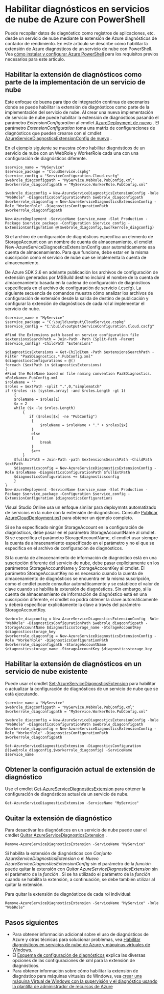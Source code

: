 <properties
    pageTitle="Habilitar diagnósticos en servicios de nube de Azure con PowerShell | Microsoft Azure"
    description="Aprenda a habilitar diagnósticos de servicios de nube con PowerShell"
    services="cloud-services"
    documentationCenter=".net"
    authors="Thraka"
    manager="timlt"
    editor=""/>

<tags
    ms.service="cloud-services"
    ms.workload="tbd"
    ms.tgt_pltfrm="na"
    ms.devlang="dotnet"
    ms.topic="article"
    ms.date="09/06/2016"
    ms.author="adegeo"/>


# <a name="enable-diagnostics-in-azure-cloud-services-using-powershell"></a>Habilitar diagnósticos en servicios de nube de Azure con PowerShell

Puede recopilar datos de diagnóstico como registros de aplicaciones, etc. desde un servicio de nube mediante la extensión de Azure diagnósticos de contador de rendimiento. En este artículo se describe cómo habilitar la extensión de Azure diagnósticos de un servicio de nube con PowerShell.  Vea [cómo instalar y configurar Azure PowerShell](../powershell-install-configure.md) para los requisitos previos necesarios para este artículo.

## <a name="enable-diagnostics-extension-as-part-of-deploying-a-cloud-service"></a>Habilitar la extensión de diagnósticos como parte de la implementación de un servicio de nube

Este enfoque de buena para tipo de integración continua de escenarios donde se puede habilitar la extensión de diagnósticos como parte de la implementación del servicio de nube. Al crear una nueva implementación de servicio de nube puede habilitar la extensión de diagnósticos pasando el parámetro *ExtensionConfiguration* al cmdlet [AzureDeployment de nuevo](https://msdn.microsoft.com/library/azure/mt589089.aspx) . El parámetro *ExtensionConfiguration* toma una matriz de configuraciones de diagnósticos que pueden crearse con el cmdlet [AzureServiceDiagnosticsExtensionConfig de nuevo](https://msdn.microsoft.com/library/azure/mt589168.aspx) .

En el ejemplo siguiente se muestra cómo habilitar diagnósticos de un servicio de nube con un WebRole y WorkerRole cada una con una configuración de diagnósticos diferente.

    $service_name = "MyService"
    $service_package = "CloudService.cspkg"
    $service_config = "ServiceConfiguration.Cloud.cscfg"
    $webrole_diagconfigpath = "MyService.WebRole.PubConfig.xml"
    $workerrole_diagconfigpath = "MyService.WorkerRole.PubConfig.xml"

    $webrole_diagconfig = New-AzureServiceDiagnosticsExtensionConfig -Role "WebRole" -DiagnosticsConfigurationPath $webrole_diagconfigpath
    $workerrole_diagconfig = New-AzureServiceDiagnosticsExtensionConfig -Role "WorkerRole" -DiagnosticsConfigurationPath $workerrole_diagconfigpath

    New-AzureDeployment -ServiceName $service_name -Slot Production -Package $service_package -Configuration $service_config -ExtensionConfiguration @($webrole_diagconfig,$workerrole_diagconfig)

Si el archivo de configuración de diagnósticos especifica un elemento de StorageAccount con un nombre de cuenta de almacenamiento, el cmdlet New-AzureServiceDiagnosticsExtensionConfig usar automáticamente esa cuenta de almacenamiento. Para que funcione, debe estar en la misma suscripción como el servicio de nube que se implementa la cuenta de almacenamiento.

De Azure SDK 2.6 en adelante publicación los archivos de configuración de extensión generados por MSBuild destino incluirá el nombre de la cuenta de almacenamiento basada en la cadena de configuración de diagnósticos especificada en el archivo de configuración de servicio (.cscfg). La siguiente secuencia de comandos muestra cómo analizar los archivos de configuración de extensión desde la salida de destino de publicación y configurar la extensión de diagnósticos de cada rol al implementar el servicio de nube.

    $service_name = "MyService"
    $service_package = "C:\build\output\CloudService.cspkg"
    $service_config = "C:\build\output\ServiceConfiguration.Cloud.cscfg"

    #Find the Extensions path based on service configuration file
    $extensionsSearchPath = Join-Path -Path (Split-Path -Parent $service_config) -ChildPath "Extensions"

    $diagnosticsExtensions = Get-ChildItem -Path $extensionsSearchPath -Filter "PaaSDiagnostics.*.PubConfig.xml"
    $diagnosticsConfigurations = @()
    foreach ($extPath in $diagnosticsExtensions)
    {
    #Find the RoleName based on file naming convention PaaSDiagnostics.<RoleName>.PubConfig.xml
    $roleName = ""
    $roles = $extPath -split ".",0,"simplematch"
    if ($roles -is [system.array] -and $roles.Length -gt 1)
        {
        $roleName = $roles[1]
        $x = 2
        while ($x -le $roles.Length)
            {
               if ($roles[$x] -ne "PubConfig")
                {
                    $roleName = $roleName + "." + $roles[$x]
                }
                else
                {
                    break
                }
                $x++
            }
        $fullExtPath = Join-Path -path $extensionsSearchPath -ChildPath $extPath
        $diagnosticsconfig = New-AzureServiceDiagnosticsExtensionConfig -Role $roleName -DiagnosticsConfigurationPath $fullExtPath
        $diagnosticsConfigurations += $diagnosticsconfig
        }
    }
    New-AzureDeployment -ServiceName $service_name -Slot Production -Package $service_package -Configuration $service_config -ExtensionConfiguration $diagnosticsConfigurations

Visual Studio Online usa un enfoque similar para deploymnts automatizado de servicios en la nube con la extensión de diagnósticos. Consulte [Publicar AzureCloudDeployment.ps1](https://github.com/Microsoft/vso-agent-tasks/blob/master/Tasks/AzureCloudPowerShellDeployment/Publish-AzureCloudDeployment.ps1) para obtener un ejemplo completo.

Si se ha especificado ningún StorageAccount en la configuración de diagnósticos, debe pasar en el parámetro StorageAccountName al cmdlet. Si se especifica el parámetro StorageAccountName, el cmdlet usar siempre la cuenta de almacenamiento especificado en el parámetro y no el que se especifica en el archivo de configuración de diagnósticos.

Si la cuenta de almacenamiento de información de diagnóstico está en una suscripción diferente del servicio de nube, debe pasar explícitamente en los parámetros StorageAccountName y StorageAccountKey al cmdlet. El parámetro StorageAccountKey no es necesario cuando la cuenta de almacenamiento de diagnósticos se encuentra en la misma suscripción, como el cmdlet puede consultar automáticamente y se establece el valor de clave cuando se habilita la extensión de diagnósticos. Sin embargo, si la cuenta de almacenamiento de información de diagnóstico está en una suscripción diferente, el cmdlet no podrá obtener la clave automáticamente y deberá especificar explícitamente la clave a través del parámetro StorageAccountKey.

    $webrole_diagconfig = New-AzureServiceDiagnosticsExtensionConfig -Role "WebRole" -DiagnosticsConfigurationPath $webrole_diagconfigpath -StorageAccountName $diagnosticsstorage_name -StorageAccountKey $diagnosticsstorage_key
    $workerrole_diagconfig = New-AzureServiceDiagnosticsExtensionConfig -Role "WorkerRole" -DiagnosticsConfigurationPath $workerrole_diagconfigpath -StorageAccountName $diagnosticsstorage_name -StorageAccountKey $diagnosticsstorage_key


## <a name="enable-diagnostics-extension-on-an-existing-cloud-service"></a>Habilitar la extensión de diagnósticos en un servicio de nube existente

Puede usar el cmdlet [Set-AzureServiceDiagnosticsExtension](https://msdn.microsoft.com/library/azure/mt589140.aspx) para habilitar o actualizar la configuración de diagnósticos de un servicio de nube que se está ejecutando.


    $service_name = "MyService"
    $webrole_diagconfigpath = "MyService.WebRole.PubConfig.xml"
    $workerrole_diagconfigpath = "MyService.WorkerRole.PubConfig.xml"

    $webrole_diagconfig = New-AzureServiceDiagnosticsExtensionConfig -Role "WebRole" -DiagnosticsConfigurationPath $webrole_diagconfigpath
    $workerrole_diagconfig = New-AzureServiceDiagnosticsExtensionConfig -Role "WorkerRole" -DiagnosticsConfigurationPath $workerrole_diagconfigpath

    Set-AzureServiceDiagnosticsExtension -DiagnosticsConfiguration @($webrole_diagconfig,$workerrole_diagconfig) -ServiceName $service_name


## <a name="get-current-diagnostics-extension-configuration"></a>Obtener la configuración actual de extensión de diagnóstico
Use el cmdlet [Get-AzureServiceDiagnosticsExtension](https://msdn.microsoft.com/library/azure/mt589204.aspx) para obtener la configuración de diagnósticos actual de un servicio de nube.

    Get-AzureServiceDiagnosticsExtension -ServiceName "MyService"

## <a name="remove-diagnostics-extension"></a>Quitar la extensión de diagnóstico
Para desactivar los diagnósticos en un servicio de nube puede usar el cmdlet [Quitar AzureServiceDiagnosticsExtension](https://msdn.microsoft.com/library/azure/mt589183.aspx) .

    Remove-AzureServiceDiagnosticsExtension -ServiceName "MyService"

Si habilita la extensión de diagnósticos con *Conjunto AzureServiceDiagnosticsExtension* o el *Nuevo AzureServiceDiagnosticsExtensionConfig* sin el parámetro de la *función* puede quitar la extensión con *Quitar AzureServiceDiagnosticsExtension* sin el parámetro de la *función* . Si se ha utilizado el parámetro de la *función* cuando se habilita la extensión, a continuación, se debe también utilizar al quitar la extensión.

Para quitar la extensión de diagnósticos de cada rol individual:

    Remove-AzureServiceDiagnosticsExtension -ServiceName "MyService" -Role "WebRole"


## <a name="next-steps"></a>Pasos siguientes

- Para obtener información adicional sobre el uso de diagnósticos de Azure y otras técnicas para solucionar problemas, vea [Habilitar diagnósticos en servicios de nube de Azure y máquinas virtuales de Windows](cloud-services-dotnet-diagnostics.md).
- El [Esquema de configuración de diagnósticos](https://msdn.microsoft.com/library/azure/dn782207.aspx) explica las diversas opciones de las configuraciones de xml para la extensión de diagnósticos.
- Para obtener información sobre cómo habilitar la extensión de diagnóstico para máquinas virtuales de Windows, vea [crear una máquina Virtual de Windows con la supervisión y el diagnóstico usando la plantilla de administrador de recursos de Azure](../virtual-machines/virtual-machines-windows-extensions-diagnostics-template.md)  
